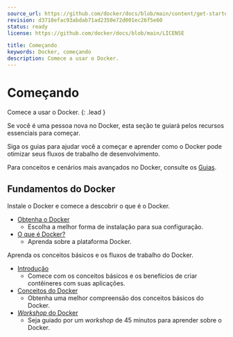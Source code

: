 ```yaml
---
source_url: https://github.com/docker/docs/blob/main/content/get-started/_index.md
revision: d3718efac93abdab71ad2350e72d001ec26f5e60
status: ready
license: https://github.com/docker/docs/blob/main/LICENSE

title: Começando
keywords: Docker, começando
description: Comece a usar o Docker.
---
```


# Começando

Comece a usar o Docker.
{: .lead }

Se você é uma pessoa nova no Docker, esta seção te guiará pelos recursos
essenciais para começar.

Siga os guias para ajudar você a começar e aprender como o Docker pode otimizar
seus fluxos de trabalho de desenvolvimento.

Para conceitos e cenários mais avançados no Docker, consulte os
[Guias](../guides/index.md).

## Fundamentos do Docker

Instale o Docker e comece a descobrir o que é o Docker.

* [Obtenha o Docker](obtenha-o-docker.md)
    * Escolha a melhor forma de instalação para sua configuração.
* [O que é Docker?](o-que-e-docker.md)
    * Aprenda sobre a plataforma Docker.

Aprenda os conceitos básicos e os fluxos de trabalho do Docker.

* [Introdução](introducao/index.md)
    * Comece com os conceitos básicos e os benefícios de criar contêineres com
      suas aplicações.
* [Conceitos do Docker](../get-started/docker-concepts/the-basics/what-is-a-container.md)
    * Obtenha uma melhor compreensão dos conceitos básicos do Docker.
* [_Workshop_ do Docker](../get-started/workshop/index.md)
    * Seja guiado por um _workshop_ de 45 minutos para aprender sobre o Docker.
